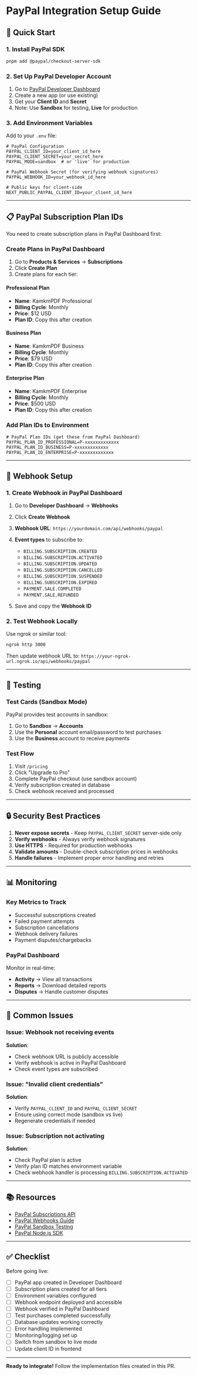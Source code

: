 # PayPal Integration Setup Guide

## 🚀 Quick Start

### 1. Install PayPal SDK

```bash
pnpm add @paypal/checkout-server-sdk
```

### 2. Set Up PayPal Developer Account

1. Go to [PayPal Developer Dashboard](https://developer.paypal.com/dashboard/)
2. Create a new app (or use existing)
3. Get your **Client ID** and **Secret**
4. Note: Use **Sandbox** for testing, **Live** for production

### 3. Add Environment Variables

Add to your `.env` file:

```env
# PayPal Configuration
PAYPAL_CLIENT_ID=your_client_id_here
PAYPAL_CLIENT_SECRET=your_secret_here
PAYPAL_MODE=sandbox  # or 'live' for production

# PayPal Webhook Secret (for verifying webhook signatures)
PAYPAL_WEBHOOK_ID=your_webhook_id_here

# Public keys for client-side
NEXT_PUBLIC_PAYPAL_CLIENT_ID=your_client_id_here
```

---

## 📋 PayPal Subscription Plan IDs

You need to create subscription plans in PayPal Dashboard first:

### Create Plans in PayPal Dashboard

1. Go to **Products & Services** → **Subscriptions**
2. Click **Create Plan**
3. Create plans for each tier:

#### Professional Plan

- **Name**: KamkmPDF Professional
- **Billing Cycle**: Monthly
- **Price**: $12 USD
- **Plan ID**: Copy this after creation

#### Business Plan

- **Name**: KamkmPDF Business
- **Billing Cycle**: Monthly
- **Price**: $79 USD
- **Plan ID**: Copy this after creation

#### Enterprise Plan

- **Name**: KamkmPDF Enterprise
- **Billing Cycle**: Monthly
- **Price**: $500 USD
- **Plan ID**: Copy this after creation

### Add Plan IDs to Environment

```env
# PayPal Plan IDs (get these from PayPal Dashboard)
PAYPAL_PLAN_ID_PROFESSIONAL=P-xxxxxxxxxxxxx
PAYPAL_PLAN_ID_BUSINESS=P-xxxxxxxxxxxxx
PAYPAL_PLAN_ID_ENTERPRISE=P-xxxxxxxxxxxxx
```

---

## 🔔 Webhook Setup

### 1. Create Webhook in PayPal Dashboard

1. Go to **Developer Dashboard** → **Webhooks**
2. Click **Create Webhook**
3. **Webhook URL**: `https://yourdomain.com/api/webhooks/paypal`
4. **Event types** to subscribe to:
   - `BILLING.SUBSCRIPTION.CREATED`
   - `BILLING.SUBSCRIPTION.ACTIVATED`
   - `BILLING.SUBSCRIPTION.UPDATED`
   - `BILLING.SUBSCRIPTION.CANCELLED`
   - `BILLING.SUBSCRIPTION.SUSPENDED`
   - `BILLING.SUBSCRIPTION.EXPIRED`
   - `PAYMENT.SALE.COMPLETED`
   - `PAYMENT.SALE.REFUNDED`

5. Save and copy the **Webhook ID**

### 2. Test Webhook Locally

Use ngrok or similar tool:

```bash
ngrok http 3000
```

Then update webhook URL to: `https://your-ngrok-url.ngrok.io/api/webhooks/paypal`

---

## 🧪 Testing

### Test Cards (Sandbox Mode)

PayPal provides test accounts in sandbox:

1. Go to **Sandbox** → **Accounts**
2. Use the **Personal** account email/password to test purchases
3. Use the **Business** account to receive payments

### Test Flow

1. Visit `/pricing`
2. Click "Upgrade to Pro"
3. Complete PayPal checkout (use sandbox account)
4. Verify subscription created in database
5. Check webhook received and processed

---

## 🔒 Security Best Practices

1. **Never expose secrets** - Keep `PAYPAL_CLIENT_SECRET` server-side only
2. **Verify webhooks** - Always verify webhook signatures
3. **Use HTTPS** - Required for production webhooks
4. **Validate amounts** - Double-check subscription prices in webhooks
5. **Handle failures** - Implement proper error handling and retries

---

## 📊 Monitoring

### Key Metrics to Track

- Successful subscriptions created
- Failed payment attempts
- Subscription cancellations
- Webhook delivery failures
- Payment disputes/chargebacks

### PayPal Dashboard

Monitor in real-time:

- **Activity** → View all transactions
- **Reports** → Download detailed reports
- **Disputes** → Handle customer disputes

---

## 🚨 Common Issues

### Issue: Webhook not receiving events

**Solution**:

- Check webhook URL is publicly accessible
- Verify webhook is active in PayPal Dashboard
- Check event types are subscribed

### Issue: "Invalid client credentials"

**Solution**:

- Verify `PAYPAL_CLIENT_ID` and `PAYPAL_CLIENT_SECRET`
- Ensure using correct mode (sandbox vs live)
- Regenerate credentials if needed

### Issue: Subscription not activating

**Solution**:

- Check PayPal plan is active
- Verify plan ID matches environment variable
- Check webhook handler is processing `BILLING.SUBSCRIPTION.ACTIVATED`

---

## 📚 Resources

- [PayPal Subscriptions API](https://developer.paypal.com/docs/subscriptions/)
- [PayPal Webhooks Guide](https://developer.paypal.com/api/rest/webhooks/)
- [PayPal Sandbox Testing](https://developer.paypal.com/tools/sandbox/)
- [PayPal Node.js SDK](https://github.com/paypal/Checkout-NodeJS-SDK)

---

## ✅ Checklist

Before going live:

- [ ] PayPal app created in Developer Dashboard
- [ ] Subscription plans created for all tiers
- [ ] Environment variables configured
- [ ] Webhook endpoint deployed and accessible
- [ ] Webhook verified in PayPal Dashboard
- [ ] Test purchases completed successfully
- [ ] Database updates working correctly
- [ ] Error handling implemented
- [ ] Monitoring/logging set up
- [ ] Switch from sandbox to live mode
- [ ] Update client ID in frontend

---

**Ready to integrate!** Follow the implementation files created in this PR.
